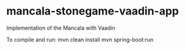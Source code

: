 # mancala-stonegame-vaadin-app
Implementation of the Mancala with Vaadin

To compile and run:
mvn clean install
mvn spring-boot:run
